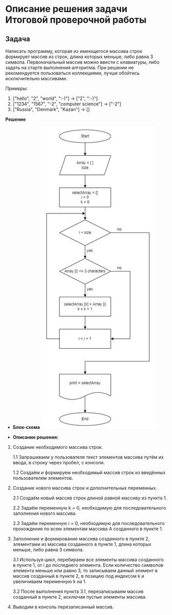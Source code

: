 Описание решения задачи Итоговой проверочной работы
===================================================
## Задача
Написать программу, которая из имеющегося массива строк формирует массив из строк, длина которых меньше, либо равна 3 символа.
Первоначальный массив можно ввести с клавиатуры, либо задать на старте выполнения алгоритма.
При решении не рекомендуется пользоваться коллекциями, лучше обойтись исключительно массивами.

*Примеры:*
1. ["hello", "2", "world", ":-)"] -> ["2", ":-)"]
2. ["1234", "1567", "-2", "computer science"] -> ["-2"]
3. ["Russia", "Denmark", "Kazan"] -> []


**Решение**
* **Блок-схема**
![Блок-схема](Блок-схема_ИПР.jpg)

* **Описание решения:**

1. Создание необходимого массива строк.

   1.1 Запрашиваем у пользователя текст элементов массива путём их ввода, в строку через пробел, с консоли.
   
   1.2 Создаём и формируем необходимый массив строк из введённых пользователем элементов.

2.  Создание нового массива строк и дополнительных переменных.

    2.1 Создаём новый массив строк длиной равной массиву из пункта 1.

    2.2 Задаём переменную k = 0, необходимую для последовательного заполнения нового массива.

    2.3  Задаём переменную i = 0, необходимую для последовательного прохождения по всем элементам массива A созданного в пункте 1.

3. Заполнение и формирование массива созданного в пункте 2, элементами из массива созданного в пункте 1, длина которых меньше, либо равна 3 символа.

   3.1 Используя цикл, перебираем все элементы массива созданного в пункте 1, от i до последнего элемента.
   Если количество символов элемента меньше или равно 3, то записываем данный элемент в массив созданный в пункте 2, в позицию под индексом k и увеличиваем переменную k на 1.

   3.2 После выполнения пункта 3.1, перезаписываем массив созданный в пункте 2, исключая пустые элементы массива.

4. Выводим в консоль перезаписанный массив.
